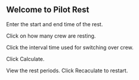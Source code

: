 ## Welcome to Pilot Rest

Enter the start and end time of the rest.

Click on how many crew are resting.

Click the interval time used for switching over crew.

Click Calculate.

View the rest periods.  Click Recaculate to restart.
